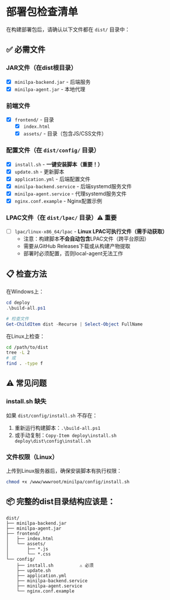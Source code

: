 # 部署包检查清单

在构建部署包后，请确认以下文件都在 `dist/` 目录中：

## ✅ 必需文件

### JAR文件（在dist根目录）
- [x] `minilpa-backend.jar` - 后端服务
- [x] `minilpa-agent.jar` - 本地代理

### 前端文件
- [x] `frontend/` - 目录
  - [x] `index.html`
  - [x] `assets/` - 目录（包含JS/CSS文件）

### 配置文件（在 `dist/config/` 目录）
- [x] `install.sh` - **一键安装脚本（重要！）**
- [x] `update.sh` - 更新脚本
- [x] `application.yml` - 后端配置文件
- [x] `minilpa-backend.service` - 后端systemd服务文件
- [x] `minilpa-agent.service` - 代理systemd服务文件
- [x] `nginx.conf.example` - Nginx配置示例

### LPAC文件（在 `dist/lpac/` 目录）⚠️ 重要
- [ ] `lpac/linux-x86_64/lpac` - **Linux LPAC可执行文件（需手动获取）**
  - 注意：构建脚本**不会自动包含**LPAC文件（跨平台原因）
  - 需要从GitHub Releases下载或从构建产物提取
  - 部署时必须配置，否则local-agent无法工作

## 📋 检查方法

在Windows上：
```powershell
cd deploy
.\build-all.ps1

# 检查文件
Get-ChildItem dist -Recurse | Select-Object FullName
```

在Linux上检查：
```bash
cd /path/to/dist
tree -L 2
# 或
find . -type f
```

## ⚠️ 常见问题

### install.sh 缺失
如果 `dist/config/install.sh` 不存在：
1. 重新运行构建脚本：`.\build-all.ps1`
2. 或手动复制：`Copy-Item deploy\install.sh deploy\dist\config\install.sh`

### 文件权限（Linux）
上传到Linux服务器后，确保安装脚本有执行权限：
```bash
chmod +x /www/wwwroot/minilpa/config/install.sh
```

## 📦 完整的dist目录结构应该是：

```
dist/
├── minilpa-backend.jar
├── minilpa-agent.jar
├── frontend/
│   ├── index.html
│   └── assets/
│       ├── *.js
│       └── *.css
└── config/
    ├── install.sh          ⚠️ 必须
    ├── update.sh
    ├── application.yml
    ├── minilpa-backend.service
    ├── minilpa-agent.service
    └── nginx.conf.example
```

